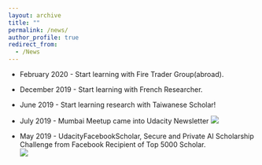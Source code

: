 ```yaml
---
layout: archive
title: ""
permalink: /news/
author_profile: true
redirect_from:
  - /News
---
```


[image1]: ./images/spaictitle.png
[image2]: ./images/udacitynewsletter.png   


* February 2020 - Start learning with Fire Trader Group(abroad).

* December 2019 - Start learning with French Researcher.

* June 2019 - Start learning research with Taiwanese Scholar!

* July 2019 - Mumbai Meetup came into Udacity Newsletter
![][image2]
* May 2019 - UdacityFacebookScholar, Secure and Private AI Scholarship Challenge from Facebook Recipient of Top 5000 Scholar.  
![][image1]